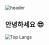 ![header](https://capsule-render.vercel.app/api?type=waving&section=header&color=0000b4&height=250&section=header&text=Daewhi's%20Github!👋🏻&fontSize=80&fontColor=fcfcfc)
## 안녕하세요 😎

![Top Langs](https://github-readme-stats.vercel.app/api/top-langs/?username=kimdaewhi&layout=compact)



<!--
**kimdaewhi/kimdaewhi** is a ✨ _special_ ✨ repository because its `README.md` (this file) appears on your GitHub profile.

Here are some ideas to get you started:

- 🔭 I’m currently working on ...
- 🌱 I’m currently learning ...
- 👯 I’m looking to collaborate on ...
- 🤔 I’m looking for help with ...
- 💬 Ask me about ...
- 📫 How to reach me: ...
- 😄 Pronouns: ...
- ⚡ Fun fact: ...
-->
